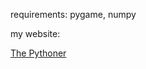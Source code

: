 <p>requirements: pygame, numpy</p>
<p>my website: </p><a href="https://thepythoner.pythonanywhere.com">The Pythoner</a>
